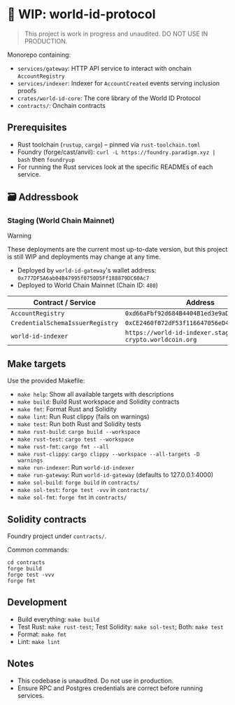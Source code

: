 # 🚧 WIP: world-id-protocol

> This project is work in progress and unaudited. DO NOT USE IN PRODUCTION.

Monorepo containing:

- `services/gateway`: HTTP API service to interact with onchain `AccountRegistry`
- `services/indexer`: Indexer for `AccountCreated` events serving inclusion proofs
- `crates/world-id-core`: The core library of the World ID Protocol
- `contracts/`: Onchain contracts

## Prerequisites

- Rust toolchain (`rustup`, `cargo`) – pinned via `rust-toolchain.toml`
- Foundry (forge/cast/anvil): `curl -L https://foundry.paradigm.xyz | bash` then `foundryup`
- For running the Rust services look at the specific READMEs of each service.

## 🗃️ Addressbook

### Staging (World Chain Mainnet)

> [!WARNING]  
> These deployments are the current most up-to-date version, but this project is still WIP and deployments may change at any time.

- Deployed by `world-id-gateway`'s wallet address: `0x777DF5A6ab04B47995f0750D5Ff188879DC60Ac7`
- Deployed to World Chain Mainnet (Chain ID: `480`)

| Contract / Service               | Address                                               |
| -------------------------------- | ----------------------------------------------------- |
| `AccountRegistry`                | `0xd66aFbf92d684B4404B1ed3e9aDA85353c178dE2`          |
| `CredentialSchemaIssuerRegistry` | `0xCE2460f072dF53f116647056eD4655ac3B19f6DF`          |
| `world-id-indexer`               | `https://world-id-indexer.stage-crypto.worldcoin.org` |

## Make targets

Use the provided Makefile:

- `make help`: Show all available targets with descriptions
- `make build`: Build Rust workspace and Solidity contracts
- `make fmt`: Format Rust and Solidity
- `make lint`: Run Rust clippy (fails on warnings)
- `make test`: Run both Rust and Solidity tests
- `make rust-build`: `cargo build --workspace`
- `make rust-test`: `cargo test --workspace`
- `make rust-fmt`: `cargo fmt --all`
- `make rust-clippy`: `cargo clippy --workspace --all-targets -D warnings`
- `make run-indexer`: Run `world-id-indexer`
- `make run-gateway`: Run `world-id-gateway` (defaults to 127.0.0.1:4000)
- `make sol-build`: `forge build` in `contracts/`
- `make sol-test`: `forge test -vvv` in `contracts/`
- `make sol-fmt`: `forge fmt` in `contracts/`

## Solidity contracts

Foundry project under `contracts/`.

Common commands:

```
cd contracts
forge build
forge test -vvv
forge fmt
```

## Development

- Build everything: `make build`
- Test Rust: `make rust-test`; Test Solidity: `make sol-test`; Both: `make test`
- Format: `make fmt`
- Lint: `make lint`

## Notes

- This codebase is unaudited. Do not use in production.
- Ensure RPC and Postgres credentials are correct before running services.
